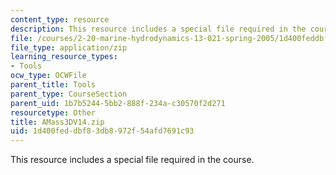 ```yaml
---
content_type: resource
description: This resource includes a special file required in the course.
file: /courses/2-20-marine-hydrodynamics-13-021-spring-2005/1d400feddbf83db8972f54afd7691c93_AMass3DV14.zip
file_type: application/zip
learning_resource_types:
- Tools
ocw_type: OCWFile
parent_title: Tools
parent_type: CourseSection
parent_uid: 1b7b5244-5bb2-888f-234a-c30570f2d271
resourcetype: Other
title: AMass3DV14.zip
uid: 1d400fed-dbf8-3db8-972f-54afd7691c93
---
```

This resource includes a special file required in the course.

